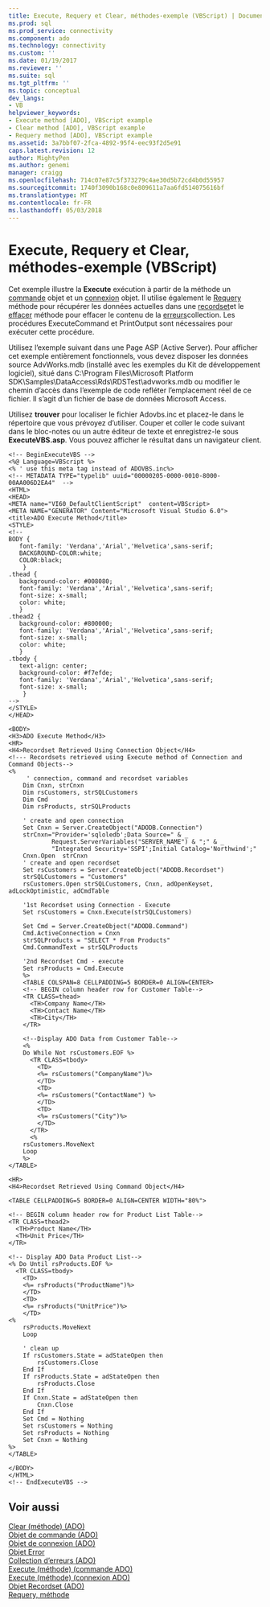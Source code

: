 ```yaml
---
title: Execute, Requery et Clear, méthodes-exemple (VBScript) | Documents Microsoft
ms.prod: sql
ms.prod_service: connectivity
ms.component: ado
ms.technology: connectivity
ms.custom: ''
ms.date: 01/19/2017
ms.reviewer: ''
ms.suite: sql
ms.tgt_pltfrm: ''
ms.topic: conceptual
dev_langs:
- VB
helpviewer_keywords:
- Execute method [ADO], VBScript example
- Clear method [ADO], VBScript example
- Requery method [ADO], VBScript example
ms.assetid: 3a7bbf07-2fca-4892-95f4-eec93f2d5e91
caps.latest.revision: 12
author: MightyPen
ms.author: genemi
manager: craigg
ms.openlocfilehash: 714c07e87c5f373279c4ae30d5b72cd4b0d55957
ms.sourcegitcommit: 1740f3090b168c0e809611a7aa6fd514075616bf
ms.translationtype: MT
ms.contentlocale: fr-FR
ms.lasthandoff: 05/03/2018
---
```

# <a name="execute-requery-and-clear-methods-example-vbscript"></a>Execute, Requery et Clear, méthodes-exemple (VBScript)
Cet exemple illustre la **Execute** exécution à partir de la méthode un [commande](../../../ado/reference/ado-api/command-object-ado.md) objet et un [connexion](../../../ado/reference/ado-api/connection-object-ado.md) objet. Il utilise également le [Requery](../../../ado/reference/ado-api/requery-method.md) méthode pour récupérer les données actuelles dans une [recordset](../../../ado/reference/ado-api/recordset-object-ado.md)et le [effacer](../../../ado/reference/ado-api/clear-method-ado.md) méthode pour effacer le contenu de la [erreurs](../../../ado/reference/ado-api/errors-collection-ado.md)collection. Les procédures ExecuteCommand et PrintOutput sont nécessaires pour exécuter cette procédure.  
  
 Utilisez l’exemple suivant dans une Page ASP (Active Server). Pour afficher cet exemple entièrement fonctionnels, vous devez disposer les données source AdvWorks.mdb (installé avec les exemples du Kit de développement logiciel), situé dans C:\Program Files\Microsoft Platform SDK\Samples\DataAccess\Rds\RDSTest\advworks.mdb ou modifier le chemin d’accès dans l’exemple de code refléter l’emplacement réel de ce fichier. Il s’agit d’un fichier de base de données Microsoft Access.  
  
 Utilisez **trouver** pour localiser le fichier Adovbs.inc et placez-le dans le répertoire que vous prévoyez d’utiliser. Couper et coller le code suivant dans le bloc-notes ou un autre éditeur de texte et enregistrez-le sous **ExecuteVBS.asp**. Vous pouvez afficher le résultat dans un navigateur client.  
  
```  
<!-- BeginExecuteVBS -->  
<%@ Language=VBScript %>  
<% ' use this meta tag instead of ADOVBS.inc%>  
<!-- METADATA TYPE="typelib" uuid="00000205-0000-0010-8000-00AA006D2EA4"  -->  
<HTML>  
<HEAD>  
<META name="VI60_DefaultClientScript"  content=VBScript>  
<META NAME="GENERATOR" Content="Microsoft Visual Studio 6.0">  
<title>ADO Execute Method</title>  
<STYLE>  
<!--  
BODY {  
   font-family: 'Verdana','Arial','Helvetica',sans-serif;  
   BACKGROUND-COLOR:white;  
   COLOR:black;  
    }  
.thead {  
   background-color: #008080;   
   font-family: 'Verdana','Arial','Helvetica',sans-serif;   
   font-size: x-small;  
   color: white;  
   }  
.thead2 {  
   background-color: #800000;   
   font-family: 'Verdana','Arial','Helvetica',sans-serif;   
   font-size: x-small;  
   color: white;  
   }  
.tbody {   
   text-align: center;  
   background-color: #f7efde;  
   font-family: 'Verdana','Arial','Helvetica',sans-serif;   
   font-size: x-small;  
    }  
-->  
</STYLE>  
</HEAD>  
  
<BODY>  
<H3>ADO Execute Method</H3>  
<HR>  
<H4>Recordset Retrieved Using Connection Object</H4>  
<!--- Recordsets retrieved using Execute method of Connection and Command Objects-->  
<%   
     ' connection, command and recordset variables  
    Dim Cnxn, strCnxn  
    Dim rsCustomers, strSQLCustomers  
    Dim Cmd   
    Dim rsProducts, strSQLProducts  
  
    ' create and open connection  
    Set Cnxn = Server.CreateObject("ADODB.Connection")   
    strCnxn="Provider='sqloledb';Data Source=" & _  
            Request.ServerVariables("SERVER_NAME") & ";" & _  
            "Integrated Security='SSPI';Initial Catalog='Northwind';"  
    Cnxn.Open  strCnxn  
    ' create and open recordset  
    Set rsCustomers = Server.CreateObject("ADODB.Recordset")  
    strSQLCustomers = "Customers"  
    rsCustomers.Open strSQLCustomers, Cnxn, adOpenKeyset, adLockOptimistic, adCmdTable  
  
    '1st Recordset using Connection - Execute  
    Set rsCustomers = Cnxn.Execute(strSQLCustomers)   
  
    Set Cmd = Server.CreateObject("ADODB.Command")  
    Cmd.ActiveConnection = Cnxn  
    strSQLProducts = "SELECT * From Products"  
    Cmd.CommandText = strSQLProducts  
  
    '2nd Recordset Cmd - execute   
    Set rsProducts = Cmd.Execute  
    %>  
    <TABLE COLSPAN=8 CELLPADDING=5 BORDER=0 ALIGN=CENTER>  
    <!-- BEGIN column header row for Customer Table-->  
    <TR CLASS=thead>  
      <TH>Company Name</TH>  
      <TH>Contact Name</TH>  
      <TH>City</TH>  
    </TR>  
  
    <!--Display ADO Data from Customer Table-->  
    <%   
    Do While Not rsCustomers.EOF %>  
      <TR CLASS=tbody>  
        <TD>   
        <%= rsCustomers("CompanyName")%>   
        </TD>  
        <TD>  
        <%= rsCustomers("ContactName") %>   
        </TD>  
        <TD>   
        <%= rsCustomers("City")%>   
        </TD>  
      </TR>   
      <%   
    rsCustomers.MoveNext   
    Loop   
    %>  
</TABLE>  
  
<HR>  
<H4>Recordset Retrieved Using Command Object</H4>  
  
<TABLE CELLPADDING=5 BORDER=0 ALIGN=CENTER WIDTH="80%">  
  
<!-- BEGIN column header row for Product List Table-->  
<TR CLASS=thead2>  
  <TH>Product Name</TH>  
  <TH>Unit Price</TH>  
</TR>  
  
<!-- Display ADO Data Product List-->  
<% Do Until rsProducts.EOF %>  
  <TR CLASS=tbody>  
    <TD>  
    <%= rsProducts("ProductName")%>    
    </TD>  
    <TD>   
    <%= rsProducts("UnitPrice")%>   
    </TD>  
<%   
    rsProducts.MoveNext   
    Loop  
  
    ' clean up  
    If rsCustomers.State = adStateOpen then  
        rsCustomers.Close  
    End If  
    If rsProducts.State = adStateOpen then  
        rsProducts.Close  
    End If  
    If Cnxn.State = adStateOpen then  
        Cnxn.Close  
    End If  
    Set Cmd = Nothing  
    Set rsCustomers = Nothing  
    Set rsProducts = Nothing  
    Set Cnxn = Nothing  
%>  
</TABLE>  
  
</BODY>  
</HTML>  
<!-- EndExecuteVBS -->  
```  
  
## <a name="see-also"></a>Voir aussi  
 [Clear (méthode) (ADO)](../../../ado/reference/ado-api/clear-method-ado.md)   
 [Objet de commande (ADO)](../../../ado/reference/ado-api/command-object-ado.md)   
 [Objet de connexion (ADO)](../../../ado/reference/ado-api/connection-object-ado.md)   
 [Objet Error](../../../ado/reference/ado-api/error-object.md)   
 [Collection d’erreurs (ADO)](../../../ado/reference/ado-api/errors-collection-ado.md)   
 [Execute (méthode) (commande ADO)](../../../ado/reference/ado-api/execute-method-ado-command.md)   
 [Execute (méthode) (connexion ADO)](../../../ado/reference/ado-api/execute-method-ado-connection.md)   
 [Objet Recordset (ADO)](../../../ado/reference/ado-api/recordset-object-ado.md)   
 [Requery, méthode](../../../ado/reference/ado-api/requery-method.md)
